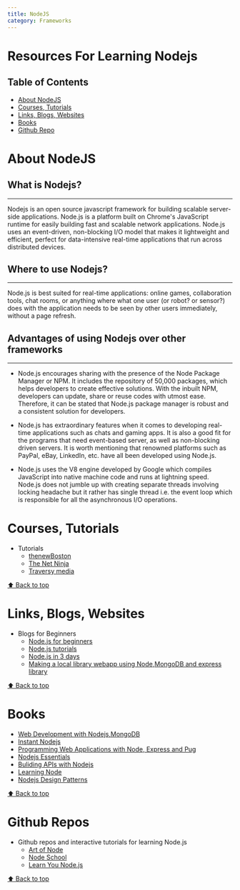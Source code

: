 ```yaml
---
title: NodeJS
category: Frameworks
---
```

Resources For Learning Nodejs
==================================

## Table of Contents
* [About NodeJS](#about)
* [Courses, Tutorials](#courses-tutorials)
* [Links, Blogs, Websites](#links-blogs-websites)
* [Books](#books)
* [Github Repo](#github-repos)

# About NodeJS
## What is Nodejs?
----------------

Nodejs is an open source javascript framework for building scalable server-side applications.
Node.js is a platform built on Chrome's JavaScript runtime for easily building fast and scalable network applications. Node.js uses an event-driven, non-blocking I/O model that makes it lightweight and efficient, perfect for data-intensive real-time applications that run across distributed devices.

## Where to use Nodejs?
---------------------

 Node.js is best suited for real-time applications: online games, collaboration tools, chat rooms, or anything where what one user (or robot? or sensor?) does with the application needs to be seen by other users immediately, without a page refresh.

 ## Advantages of using Nodejs over other frameworks
 -------------------------------------------------
 + Node.js encourages sharing with the presence of the Node Package Manager or NPM. It includes the repository of 50,000 packages, which helps developers to create effective solutions. With the inbuilt NPM, developers can update, share or reuse codes with utmost ease. Therefore, it can be stated that Node.js package manager is robust and a consistent solution for developers.

 + Node.js has extraordinary features when it comes to developing real-time applications such as chats and gaming apps. It is also a good fit for the programs that need event-based server, as well as non-blocking driven servers. It is worth mentioning that renowned platforms such as PayPal, eBay, LinkedIn, etc. have all been developed using Node.js.

 + Node.js uses the V8 engine developed by Google which compiles JavaScript into native machine code and runs at lightning speed. Node.js does not jumble up with creating separate threads involving locking headache but it rather has single thread i.e. the event loop which is responsible for all the asynchronous I/O operations.

# Courses, Tutorials
* Tutorials
  - [thenewBoston](https://www.youtube.com/watch?v=-u-j7uqU7sI&list=PL6gx4Cwl9DGBMdkKFn3HasZnnAqVjzHn_)
  - [The Net Ninja](https://www.youtube.com/watch?v=w-7RQ46RgxU&list=PL4cUxeGkcC9gcy9lrvMJ75z9maRw4byYp)
  - [Traversy media](https://www.youtube.com/watch?v=U8XF6AFGqlc)

[⬆ Back to top](#table-of-contents)

# Links, Blogs, Websites
* Blogs for Beginners
	- [Node.js for beginners](https://code.tutsplus.com/tutorials/nodejs-for-beginners--net-26314)
	- [Node.js tutorials](http://www.tutorialsteacher.com/nodejs/nodejs-tutorials)
	- [Node.js in 3 days](https://www.guru99.com/node-js-tutorial.html)
	- [Making a local library webapp using Node,MongoDB and express library](https://developer.mozilla.org/en-US/docs/Learn/Server-side/Express_Nodejs)

[⬆ Back to top](#table-of-contents)

# Books
- [Web Development with Nodejs,MongoDB](http://www.allitebooks.com/web-development-with-mongodb-and-nodejs/)
- [Instant Nodejs](http://www.allitebooks.com/instant-node-js-starter/)
- [Programming Web Applications with Node, Express and Pug](http://www.allitebooks.com/programming-web-applications-with-node-express-and-pug/)
- [Nodejs Essentials](http://www.allitebooks.com/node-js-essentials/)
- [Buliding APIs with Nodejs](http://www.allitebooks.com/building-apis-with-node-js/)
- [Learning Node](http://www.allitebooks.com/learning-node-2nd-edition/)
- [Nodejs Design Patterns](http://www.allitebooks.com/node-js-design-patterns/)
  
[⬆ Back to top](#table-of-contents)

# Github Repos
* Github repos and interactive tutorials for learning Node.js
  - [Art of Node](https://github.com/maxogden/art-of-node)
  - [Node School](https://nodeschool.io/)
  - [Learn You Node.js](https://github.com/workshopper/learnyounode#learn-you-the-nodejs-for-much-win)

[⬆ Back to top](#table-of-contents)